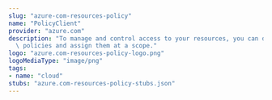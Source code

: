 ```yaml
---
slug: "azure-com-resources-policy"
name: "PolicyClient"
provider: "azure.com"
description: "To manage and control access to your resources, you can define customized\
  \ policies and assign them at a scope."
logo: "azure.com-resources-policy-logo.png"
logoMediaType: "image/png"
tags:
- name: "cloud"
stubs: "azure.com-resources-policy-stubs.json"
---
```

